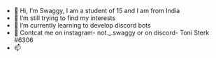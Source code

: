 - 👋 Hi, I’m Swaggy, I am a student of 15 and I am from India
- 👀 I’m still trying to find my interests
- 🌱 I’m currently learning to develop discord bots
- 💞️ Contcat me on instagram- not._.swaggy or on discord- Toni Sterk #6306
- 📫 

<!---
ToniSterk/ToniSterk is a ✨ special ✨ repository because its `README.md` (this file) appears on your GitHub profile.
You can click the Preview link to take a look at your changes.
--->
